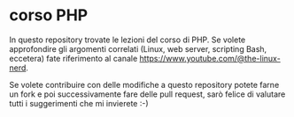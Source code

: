 # corso PHP
In questo repository trovate le lezioni del corso di PHP. Se volete approfondire gli argomenti correlati (Linux, web server, scripting Bash, eccetera) fate
riferimento al canale https://www.youtube.com/@the-linux-nerd.

Se volete contribuire con delle modifiche a questo repository potete farne un fork e poi successivamente fare delle pull request, sarò felice di valutare
tutti i suggerimenti che mi invierete :-)
